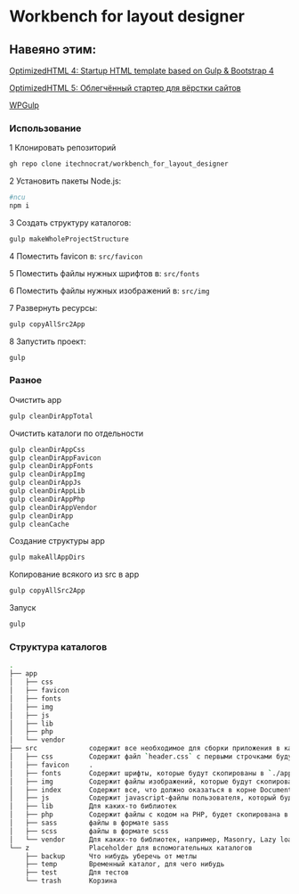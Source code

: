 # Workbench for layout designer

## Навеяно этим:

[OptimizedHTML 4: Startup HTML template based on Gulp & Bootstrap 4](https://github.com/agragregra/OptimizedHTML-4/)  

[OptimizedHTML 5: Облегчённый стартер для вёрстки сайтов](https://webdesign-master.ru/blog/tools/2019-07-15-optimizedhtml-5.html)  

[WPGulp](https://github.com/ahmadawais/WPGulp)  

### Использование

1 Клонировать репозиторий  

```sh
gh repo clone itechnocrat/workbench_for_layout_designer
```

2 Установить пакеты Node.js:  

```sh
#ncu
npm i
```

3 Создать структуру каталогов:  

```sh
gulp makeWholeProjectStructure

```

4 Поместить favicon в: `src/favicon`  

5 Поместить файлы нужных шрифтов в: `src/fonts`  

6 Поместить файлы нужных изображений в: `src/img`  

7 Развернуть ресурсы:  

```sh
gulp copyAllSrc2App
```

8 Запустить проект:  

```sh
gulp
```

### Разное

Очистить app  

```sh
gulp cleanDirAppTotal
```

Очистить каталоги по отдельности  

```sh
gulp cleanDirAppCss
gulp cleanDirAppFavicon
gulp cleanDirAppFonts
gulp cleanDirAppImg
gulp cleanDirAppJs
gulp cleanDirAppLib
gulp cleanDirAppPhp
gulp cleanDirAppVendor
gulp cleanDirApp
gulp cleanCache
```

Создание структуры app  

```sh
gulp makeAllAppDirs
```

Копирование всякого из src в app  

```sh
gulp copyAllSrc2App
```

Запуск  

```sh
gulp
```

### Структура каталогов

```sh
.
├── app
│   ├── css
│   ├── favicon
│   ├── fonts
│   ├── img
│   ├── js
│   ├── lib
│   ├── php
│   └── vendor
├── src             содержит все необходимое для сборки приложения в каталог `app`
│   ├── css         Содержит файл `header.css` с первыми строчками будущего style.css, которые нельзя обработать sass
│   ├── favicon     .
│   ├── fonts       Содержит шрифты, которые будут скопированы в `./app/fonts`
│   ├── img         Содержит файлы изображений, которые будут скопированы в `./app/img`
│   ├── index       Содержит все, что должно оказаться в корне DocumentRoot web-сервера (в корне app)
│   ├── js          Содержит javascript-файлы пользователя, который будет скопирован в `./app/js/custom.js` и в `./app/js/custom.min.js`
│   ├── lib         Для каких-то библиотек
│   ├── php         Содержит файлы с кодом на PHP, будет скопирована в app
│   ├── sass        файлы в формате sass
│   ├── scss        файлы в формате scss
│   └── vendor      Для каких-то библиотек, например, Мasonry, Lazy loading img & background
└── z               Placeholder для вспомогательных каталогов
    ├── backup      Что нибудь уберечь от метлы
    ├── temp        Временный каталог, для чего нибудь
    ├── test        Для тестов
    └── trash       Корзина

```
